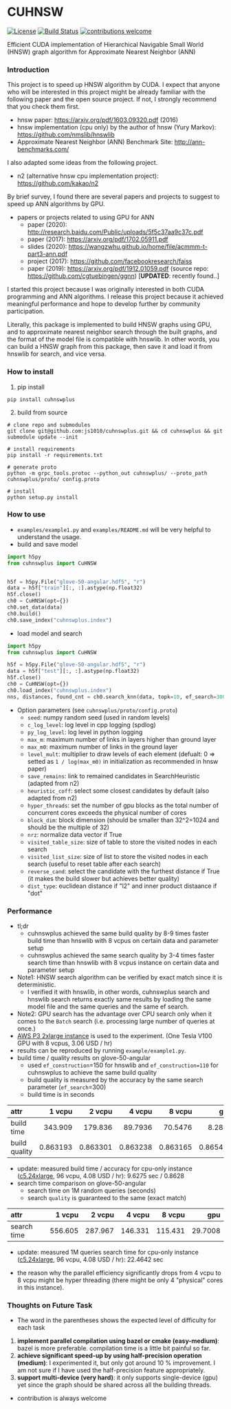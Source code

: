 # CUHNSW

[![License](https://img.shields.io/badge/License-Apache%202.0-blue.svg)](https://opensource.org/licenses/Apache-2.0) [![Build Status](https://travis-ci.org/js1010/cuhnswplus.svg?branch=main)](https://travis-ci.org/js1010/cuhnswplus) [![contributions welcome](https://img.shields.io/badge/contributions-welcome-brightgreen.svg?style=flat)](https://github.com/dwyl/learn-travis/issues)

Efficient CUDA implementation of Hierarchical Navigable Small World (HNSW) graph algorithm for Approximate Nearest Neighbor (ANN)

### Introduction

This project is to speed up HNSW algorithm by CUDA. I expect that anyone who will be interested in this project might be already familiar with the following paper and the open source project. If not, I strongly recommend that you check them first.

- hnsw paper: https://arxiv.org/pdf/1603.09320.pdf (2016)
- hnsw implementation (cpu only) by the author of hnsw (Yury Markov): https://github.com/nmslib/hnswlib
- Approximate Nearest Neighbor (ANN) Benchmark Site: http://ann-benchmarks.com/

I also adapted some ideas from the following project.

- n2 (alternative hnsw cpu implementation project): https://github.com/kakao/n2

By brief survey, I found there are several papers and projects to suggest to speed up ANN algorithms by GPU.

- papers or projects related to using GPU for ANN
  - paper (2020): http://research.baidu.com/Public/uploads/5f5c37aa9c37c.pdf
  - paper (2017): https://arxiv.org/pdf/1702.05911.pdf
  - slides (2020): https://wangzwhu.github.io/home/file/acmmm-t-part3-ann.pdf
  - project (2017): https://github.com/facebookresearch/faiss
  - paper (2019): https://arxiv.org/pdf/1912.01059.pdf (source repo: https://github.com/cgtuebingen/ggnn) [**UPDATED**: recently found..]
  
I started this project because I was originally interested in both CUDA programming and ANN algorithms. I release this project because it achieved meaningful performance and hope to develop further by community participation. 

Literally, this package is implemented to build HNSW graphs using GPU, and to approximate nearest neighbor search through the built graphs, and the format of the model file is compatible with hnswlib. In other words, you can build a HNSW graph from this package, then save it and load it from hnswlib for search, and vice versa.


### How to install

1. pip install

```shell
pip install cuhnswplus
```

2. build from source 

```shell
# clone repo and submodules
git clone git@github.com:js1010/cuhnswplus.git && cd cuhnswplus && git submodule update --init

# install requirements
pip install -r requirements.txt

# generate proto
python -m grpc_tools.protoc --python_out cuhnswplus/ --proto_path cuhnswplus/proto/ config.proto

# install
python setup.py install
```

### How to use

- `examples/example1.py` and `examples/README.md` will be very helpful to understand the usage.
- build and save model

```python
import h5py
from cuhnswplus import CuHNSW


h5f = h5py.File("glove-50-angular.hdf5", "r")
data = h5f["train"][:, :].astype(np.float32)
h5f.close()
ch0 = CuHNSW(opt={})
ch0.set_data(data)
ch0.build()
ch0.save_index("cuhnswplus.index")
```

- load model and search

```python
import h5py
from cuhnswplus import CuHNSW

h5f = h5py.File("glove-50-angular.hdf5", "r")
data = h5f["test"][:, :].astype(np.float32)
h5f.close()
ch0 = CuHNSW(opt={})
ch0.load_index("cuhnswplus.index")
nns, distances, found_cnt = ch0.search_knn(data, topk=10, ef_search=300)
```

- Option parameters (see `cuhnswplus/proto/config.proto`)
  - `seed`: numpy random seed (used in random levels)
  - `c_log_level`: log level in cpp logging (spdlog)
  - `py_log_level`: log level in python logging
  - `max_m`: maximum number of links in layers higher than ground layer
  - `max_m0`: maximum number of links in the ground layer
  - `level_mult`: multiplier to draw levels of each element (defualt: 0 => setted as `1 / log(max_m0)` in initialization as recommended in hnsw paper)
  - `save_remains`: link to remained candidates in SearchHeuristic (adapted from n2)
  - `heuristic_coff`: select some closest candidates by default (also adapted from n2)
  - `hyper_threads`: set the number of gpu blocks as the total number of concurrent cores exceeds the physical number of cores
  - `block_dim`: block dimension (should be smaller than 32^2=1024 and should be the multiple of 32)
  - `nrz`: normalize data vector if True
  - `visited_table_size`: size of table to store the visited nodes in each search
  - `visited_list_size`: size of list to store the visited nodes in each search (useful to reset table after each search)
  - `reverse_cand`: select the candidate with the furthest distance if True (it makes the build slower but achieves better quality)
  - `dist_type`: euclidean distance if "l2" and inner product distaance if "dot"

### Performance

- tl;dr
  - cuhnswplus achieved the same build quality by 8-9 times faster build time than hnswlib with 8 vcpus on certain data and parameter setup
  - cuhnswplus achieved the same search quality by 3-4 times faster search time than hnswlib with 8 vcpus instance on certain data and parameter setup
- Note1: HNSW search algorithm can be verified by exact match since it is deterministic. 
  - I verified it with hnswlib, in other words, cuhnswplus search and hnswlib search returns exactly same results by loading the same model file and the same queries and the same ef search.
- Note2: GPU search has the advantage over CPU search only when it comes to the `Batch` search (i.e. processing large number of queries at once.) 
- [AWS P3 2xlarge instance](https://aws.amazon.com/ec2/instance-types/p3/) is used to the experiment. (One Tesla V100 GPU with 8 vcpus, 3.06 USD / hr)
- results can be reproduced by running `example/example1.py`.
- build time / quality results on glove-50-angular
  - used `ef_construction`=150 for hnswlib and `ef_construction=110` for cuhnswplus to achieve the same build quality
  - build quality is measured by the accuracy by the same search parameter (`ef_search`=300)
  - build time is in seconds

| attr          |     1 vcpu |     2 vcpu |    4 vcpu |    8 vcpu |       gpu |
|:--------------|-----------:|-----------:|----------:|----------:|----------:|
| build time    | 343.909    | 179.836    | 89.7936   | 70.5476   | 8.2847    |
| build quality |   0.863193 |   0.863301 |  0.863238 |  0.863165 |  0.865471 |

- update: measured build time / accuracy for cpu-only instance ([c5.24xlarge](https://aws.amazon.com/ec2/instance-types/c5/), 96 vcpu, 4.08 USD / hr): 9.6275 sec / 0.8628
- search time comparison on glove-50-angular
  - search time on 1M random queries (seconds)
  - search `quality` is guaranteed to the same (exact match)

| attr        |  1 vcpu |  2 vcpu |  4 vcpu |  8 vcpu |     gpu |
|:------------|--------:|--------:|--------:|--------:|--------:|
| search time | 556.605 | 287.967 | 146.331 | 115.431 | 29.7008 |

- update: measured 1M queries search time for cpu-only instance ([c5.24xlarge](https://aws.amazon.com/ec2/instance-types/c5/), 96 vcpu, 4.08 USD / hr): 22.4642 sec

- the reason why the parallel efficiency significantly drops from 4 vcpu to 8 vcpu might be hyper threading (there might be only 4 "physical" cores in this instance).

### Thoughts on Future Task

- The word in the parentheses shows the expected level of difficulty for each task

1. **implement parallel compilation using bazel or cmake (easy-medium)**: bazel is more preferable. compilation time is a little bit painful so far.
2. **achieve significant speed-up by using half-precision operation (medium)**: I experimented it, but only got around 10 % improvement. I am not sure if I have used the half-precision feature appropriately.
3. **support multi-device (very hard)**: it only supports single-device (gpu) yet since the graph should be shared across all the building threads.

- contribution is always welcome
